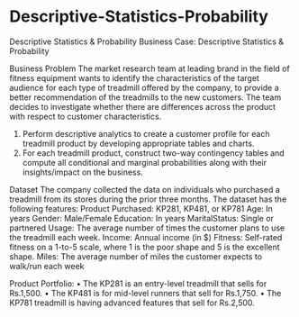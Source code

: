 # Descriptive-Statistics-Probability
Descriptive Statistics &amp; Probability
Business Case: Descriptive Statistics & Probability


Business Problem
The market research team at leading brand in the field of fitness equipment wants to identify the characteristics of the target audience for each type of treadmill offered by the company, to provide a better recommendation of the treadmills to the new customers. The team decides to investigate whether there are differences across the product with respect to customer characteristics.
1.	Perform descriptive analytics to create a customer profile for each treadmill product by developing appropriate tables and charts.
2.	For each treadmill product, construct two-way contingency tables and compute all conditional and marginal probabilities along with their insights/impact on the business.
	
Dataset
The company collected the data on individuals who purchased a treadmill from its stores during the prior three months. The dataset has the following features:
Product Purchased:	KP281, KP481, or KP781
Age:	In years
Gender:	Male/Female
Education:	In years
MaritalStatus:	Single or partnered
Usage:	The average number of times the customer plans to use the treadmill each week.
Income:	Annual income (in $)
Fitness:	Self-rated fitness on a 1-to-5 scale, where 1 is the poor shape and 5 is the excellent shape.
Miles:	The average number of miles the customer expects to walk/run each week

Product Portfolio:
•	The KP281 is an entry-level treadmill that sells for Rs.1,500.
•	The KP481 is for mid-level runners that sell for Rs.1,750.
•	The KP781 treadmill is having advanced features that sell for Rs.2,500.


